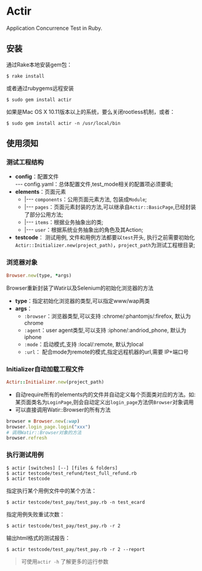 # Actir

Application Concurrence Test in Ruby.

## 安装

通过Rake本地安装gem包：

    $ rake install

或者通过rubygems远程安装

    $ sudo gem install actir
    
如果是Mac OS X 10.11版本以上的系统，要么关闭rootless机制，或者：

    $ sudo gem install actir -n /usr/local/bin
    

## 使用须知

### 测试工程结构
  - **config**：配置文件  
    --- config.yaml：总体配置文件,test_mode相关的配置项必须要填;  
  - **elements**：页面元素  
    - |--- `components`：公用页面元素方法, 包装成`Module`;  
    - |--- `pages`：页面元素封装的方法,可以继承自`Actir::BasicPage`,已经封装了部分公用方法;
    - |--- `items`：根据业务抽象出的类;
    - |--- `user`：根据系统业务抽象出的角色及其Action; 
  - **testcode**： 测试用例, 文件和用例方法都要以`test`开头, 执行之前需要初始化`Actir::Initializer.new(project_path)`，`project_path`为测试工程根目录;

### 浏览器对象
``` ruby
Browser.new(type, *args)
```
Browser重新封装了Watir以及Selenium的初始化浏览器的方法  
- **type**：指定初始化浏览器的类型,可以指定www/wap两类  
- **args**：
  - `:browser`：浏览器类型,可以支持 :chrome/:phantomjs/:firefox, 默认为chrome  
  - `:agent`：user agent类型,可以支持 :iphone/:andriod_phone, 默认为iphone  
  - `:mode`：启动模式,支持 :local/:remote, 默认为local  
  - `:url`： 配合mode为remote的模式,指定远程机器的url,需要 IP+端口号  

### Initializer自动加载工程文件
``` ruby
Actir::Initializer.new(project_path)
```
-  自动require所有的elements内的文件并自动定义每个页面类对应的方法。如: 某页面类名为`LoginPage`,则会自动定义出`login_page`方法供`Browser`对象调用
- 可以直接调用Watir::Browser的所有方法  
  
``` ruby
browser = Browser.new(:wap)
browser.login_page.login("xxx")
# 调用Watir::Browser对象的方法
browser.refresh
```

### 执行测试用例

    $ actir [switches] [--] [files & folders]
    $ actir testcode/test_refund/test_full_refund.rb
    $ actir testcode
    
指定执行某个用例文件中的某个方法：

    $ actir testcode/test_pay/test_pay.rb -n test_ecard

指定用例失败重试次数：

    $ actir testcode/test_pay/test_pay.rb -r 2

输出html格式的测试报告：

    $ actir testcode/test_pay/test_pay.rb -r 2 --report


> 可使用`actir -h` 了解更多的运行参数
> 